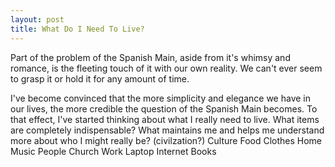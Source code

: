 ```yaml
---
layout: post
title: What Do I Need To Live?
---
```


Part of the problem of the Spanish Main, aside from it's whimsy and romance, is the fleeting touch of it with our own reality.  We can't ever seem to grasp it or hold it for any amount of time.

I've become convinced that the more simplicity and elegance we have in our lives, the more credible the question of the Spanish Main becomes.  To that effect, I've started thinking about what I really need to live.  What items are completely indispensable?  What maintains me and helps me understand more about who I might really be?
(civilzation?)
Culture 
  Food
  Clothes
  Home
  Music
  People
  Church
Work
  Laptop
  Internet
  Books
